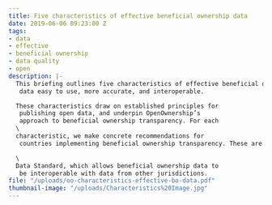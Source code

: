 ```yaml
---
title: Five characteristics of effective beneficial ownership data
date: 2019-06-06 09:23:00 Z
tags:
- data
- effective
- beneficial ownership
- data quality
- open
description: |-
  This briefing outlines five characteristics of effective beneficial ownership data, which together help make published
   data easy to use, more accurate, and interoperable.

  These characteristics draw on established principles for
   publishing open data, and underpin OpenOwnership’s
   approach to beneficial ownership transparency. For each
  \
  characteristic, we make concrete recommendations for
   countries implementing beneficial ownership transparency. These are consistent with the Beneficial Ownership

  \
  Data Standard, which allows beneficial ownership data to
   be interoperable with data from other jurisdictions.
file: "/uploads/oo-characteristics-effective-bo-data.pdf"
thumbnail-image: "/uploads/Characteristics%20Image.jpg"
---
```


